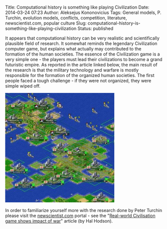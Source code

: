 Title: Computational history is something like playing Civilization
Date: 2014-03-24 07:23
Author: Aleksejus Kononovicius
Tags: General models, P. Turchin, evolution models, conflicts, competition, literature, newscientist.com, popular culture
Slug: computational-history-is-something-like-playing-civilization
Status: published

It appears that computational history can be very
realistic and scientifically plausible field of research. It somewhat
reminds the legendary Civilization computer game, but explains what
actually may contributed to the formation of the human societies. The
essence of the Civilization game is a very simple one - the players must
lead their civilizations to become a grand futuristic empire. As
reported in the article linked below, the main result of the research
is that the military technology and warfare is mostly responsible for
the formation of the organized human societies. The first people faced a
tough challenge - if they were not organized, they were simple wiped
off.

![freeciv](/uploads/2014/01/freeciv.jpg)

In order to familiarize yourself more with the research done by Peter
Turchin please visit the
[newscientist.com](http://www.newscientist.com/) portal - see the
"[Real-world Civilisation game shows impact of
war](http://www.newscientist.com/article/dn24262-realworld-civilisation-game-shows-impact-of-war.html)"
article (by Hal Hodson).


